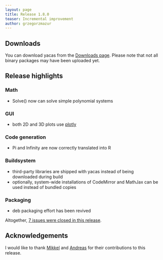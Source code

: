 ```yaml
---
layout: page
title: Release 1.8.0
teaser: Incremental improvement
author: grzegorzmazur
---
```


## Downloads ##

You can download yacas from the [Downloads
page](/getting_started/downloads). Please note that not all binary
packages may have been uploaded yet.

## Release highlights ##

### Math ###

 * Solve() now can solve simple polynomial systems

### GUI ###

 * both 2D and 3D plots use [plotly]

### Code generation ###

 * Pi and Infinity are now correctly translated into R

### Buildsystem ###

 * third-party libraries are shipped with yacas instead of being downloaded during build
 * optionally, system-wide installations of CodeMirror and MathJax can be used instead of bundled copies

### Packaging ###

 * deb packaging effort has been revived

Altogether, [7 issues were closed in this release][issues].

[plotly]: https://plot.ly/javascript
[issues]: https://github.com/grzegorzmazur/yacas/milestone/9?closed=1

## Acknowledgements ##

I would like to thank [Mikkel] and [Andreas] for their contributions to this release.

[Mikkel]: https://github.com/mikldk
[Andreas]: https://github.com/a17r
